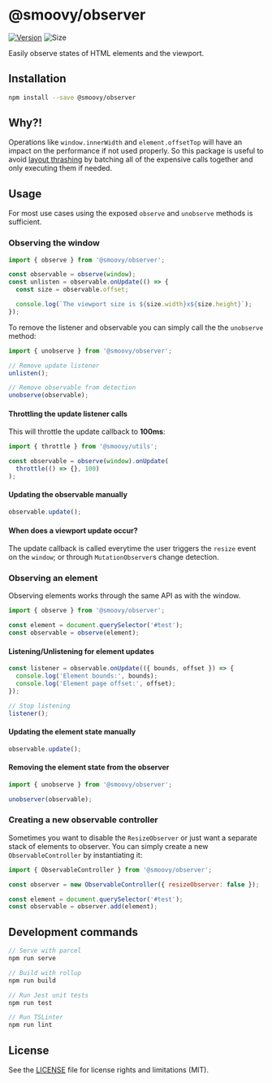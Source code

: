 # @smoovy/observer
[![Version](https://flat.badgen.net/npm/v/@smoovy/observer)](https://www.npmjs.com/package/@smoovy/observer) ![Size](https://flat.badgen.net/bundlephobia/minzip/@smoovy/observer)

Easily observe states of HTML elements and the viewport.

## Installation
```sh
npm install --save @smoovy/observer
```

## Why?!

Operations like `window.innerWidth` and `element.offsetTop` will have an impact on the performance if not used properly. So this package is useful to avoid [layout thrashing](https://devhints.io/layout-thrashing) by batching all of the expensive calls together and only executing them if needed.

## Usage

For most use cases using the exposed `observe` and `unobserve` methods is sufficient.

### Observing the window
```js
import { observe } from '@smoovy/observer';

const observable = observe(window);
const unlisten = observable.onUpdate(() => {
  const size = observable.offset;

  console.log(`The viewport size is ${size.width}x${size.height}`);
});
```

To remove the listener and observable you can simply call the the `unobserve` method:
```js
import { unobserve } from '@smoovy/observer';

// Remove update listener
unlisten();

// Remove observable from detection
unobserve(observable);
```

#### Throttling the update listener calls
This will throttle the update callback to **100ms**:
```js
import { throttle } from '@smoovy/utils';

const observable = observe(window).onUpdate(
  throttle(() => {}, 100)
);
```

#### Updating the observable manually
```js
observable.update();
```

#### When does a viewport update occur?
The update callback is called everytime the user triggers the `resize` event on the `window`; or through  `MutationObserver`s change detection.

### Observing an element
Observing elements works through the same API as with the window.

```js
import { observe } from '@smoovy/observer';

const element = document.querySelector('#test');
const observable = observe(element);
```

#### Listening/Unlistening for element updates
```js
const listener = observable.onUpdate(({ bounds, offset }) => {
  console.log('Element bounds:', bounds);
  console.log('Element page offset:', offset);
});

// Stop listening
listener();
```

#### Updating the element state manually
```js
observable.update();
```

#### Removing the element state from the observer
```js
import { unobserve } from '@smoovy/observer';

unobserver(observable);
```

### Creating a new observable controller
Sometimes you want to disable the `ResizeObserver` or just want a separate stack of elements to observer. You can simply create a new `ObservableController` by instantiating it:

```js
import { ObservableController } from '@smoovy/observer';

const observer = new ObservableController({ resizeObserver: false });

const element = document.querySelector('#test');
const observable = observer.add(element);
```

## Development commands
```js
// Serve with parcel
npm run serve

// Build with rollup
npm run build

// Run Jest unit tests
npm run test

// Run TSLinter
npm run lint
```

## License
See the [LICENSE](../../LICENSE) file for license rights and limitations (MIT).
